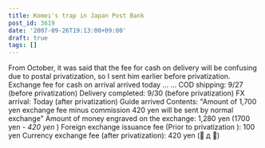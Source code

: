 ```yaml
---
title: Komei's trap in Japan Post Bank
post_id: 3619
date: '2007-09-26T19:13:00+09:00'
draft: true
tags: []
---
```


From October, it was said that the fee for cash on delivery will be confusing due to postal privatization, so I sent him earlier before privatization. Exchange fee for cash on arrival arrived today ... ... COD shipping: 9/27 (before privatization) Delivery completed: 9/30 (before privatization) FX arrival: Today (after privatization) Guide arrived Contents: "Amount of 1,700 yen exchange fee minus commission 420 yen will be sent by normal exchange" Amount of money engraved on the exchange: 1,280 yen (1700 yen - _420 yen_ ) Foreign exchange issuance fee (Prior to privatization ): 100 yen Currency exchange fee (after privatization): 420 yen (゚ д ゚)
